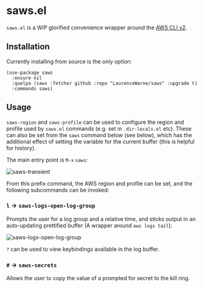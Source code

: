 # saws.el

`saws.el` is a WIP glorified convenience wrapper around the [AWS CLI v2](https://awscli.amazonaws.com/v2/documentation/api/latest/index.html).

## Installation

Currently installing from source is the only option:

```elisp
(use-package saws
  :ensure nil
  :quelpa (saws :fetcher github :repo "LaurenceWarne/saws" :upgrade t)
  :commands saws)
```


## Usage

`saws-region` and `saws-profile` can be used to configure the region and profile used by `saws.el` commands (e.g. set in `.dir-locals.el` etc).  These can also be set from the `saws` command below (see below), which has the additional effect of setting the variable for the current buffer (this is helpful for history).

The main entry point is `M-x` `saws`:

![saws-transient](https://github.com/user-attachments/assets/b5542943-abb5-4755-93ed-de4c31d477fc)

From this prefix command, the AWS region and profile can be set, and the following subcommands can be invoked:

### `l` -> `saws-logs-open-log-group`

Prompts the user for a log group and a relative time, and sticks output in an auto-updating prettified buffer (A wrapper around `aws logs tail`):

![saws-logs-open-log-group](https://github.com/LaurenceWarne/prefab.el/assets/17688577/53ea7508-65c5-4d0e-9d6c-1b84626118ed)

`?` can be used to view keybindings available in the log buffer.

### `#` -> `saws-secrets`

Allows the user to copy the value of a prompted for secret to the kill ring.
